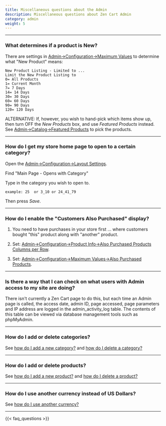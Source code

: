 ```yaml
---
title: Miscellaneous questions about the Admin
description: Miscellaneous questions about Zen Cart Admin
category: admin
weight: 5
---
```


---
### What determines if a product is New?

There are settings in [Admin->Configuration->Maximum Values](/user/admin_pages/configuration/configuration_maximumvalues/) to determine what "New Product" means: 

```
New Product Listing - Limited to ...
Limit the New Product Listing to
0= All Products
1= Current Month
7= 7 Days
14= 14 Days
30= 30 Days
60= 60 Days
90= 90 Days
120= 120 Days
```


ALTERNATIVE:
If, however, you wish to hand-pick which items show up, then turn OFF the *New Products* box, and use *Featured Products* instead.  See [Admin->Catalog->Featured Products](/user/admin_pages/catalog/featured/) to pick the products. 


---
### How do I get my store home page to open to a certain category?

Open the [Admin->Configuration->Layout Settings](/user/admin_pages/configuration/configuration_layoutsettings/). 

Find "Main Page - Opens with Category"

Type in the category you wish to open to.

```
example: 25  or 3_10 or 24_41_79
```

Then press *Save*. 

---
### How do I enable the "Customers Also Purchased" display?

1. You need to have purchases in your store first ... where customers bought "this" product along with "another" product.

2. Set: [Admin->Configuration->Product Info->Also Purchased Products Columns per Row](/user/admin_pages/configuration/configuration_productinfo/#also_purchased_products_columns_per_row). 

3. Set: [Admin->Configuration->Maximum Values->Also Purchased Products](/user/admin_pages/configuration/configuration_maximumvalues/#also_purchased_products).

--- 
### Is there a way that I can check on what users with Admin access to my site are doing?

There isn't currently a Zen Cart page to do this, but each time an Admin page is called, the access date, admin ID, page accessed, page parameters and IP address are logged in the admin_activity_log table. The contents of this table can be viewed via database management tools such as phpMyAdmin.

--- 
### How do I add or delete categories? 
See [how do I add a new category?](/user/categories/add_delete/#how-do-i-add-a-new-category) and 
[how do I delete a category?](/user/categories/add_delete/#how-do-i-delete-a-category)

--- 
### How do I add or delete products? 
See [how do I add a new product?](/user/products/add_delete/#how-do-i-add-a-new-category) and 
[how do I delete a product?](/user/products/add_delete/#how-do-i-delete-a-category)

--- 
### How do I use another currency instead of US Dollars?
See [how do I use another currency?](/user/localization/my_currency) 

---
<!-- please keep this at the end --> 
{{< faq_questions >}}
